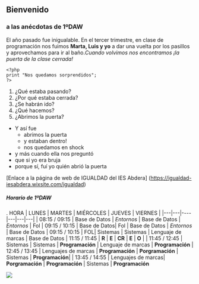 ## Bienvenido
### a las anécdotas de 1ºDAW    

El año pasado fue inigualable. En el tercer trimestre, en clase de programación nos fuimos **Marta, Luis y yo** a dar una vuelta por los pasillos y aprovechamos para ir al baño.*Cuando volvimos nos encontramos  ¡la puerta de la clase cerrada!*
```
<?php
print "Nos quedamos sorprendidos";
?>
```  

1. ¿Qué estaba pasando?
2. ¿Por qué estaba cerrada?
3. ¿Se habrán ido?
4. ¿Qué hacemos?
5. ¿Abrimos la puerta?  

* Y así fue
    * abrimos la puerta
    * y estaban dentro!
    * nos quedamos en shock
* y más cuando ella nos preguntó
* que si yo era bruja
* porque sí, fuí yo quién abrió la puerta

[Enlace a la página de web de IGUALDAD del IES Abdera] (https://igualdad-iesabdera.wixsite.com/igualdad)

##### Horario de 1ºDAW  
.
HORA | LUNES | MARTES | MIÉRCOLES | JUEVES | VIERNES |
|---|---|----|---|---|---|
| 08:15 /  09:15 | Base de Datos | *Entornos* | Base de Datos | *Entornos* | Fol
| 09:15 / 10:15 | Base de Datos| Fol | Base de Datos | *Entornos* | Base de Datos
| 09:15 / 10:15 |  FOL| Sistemas | Sistemas | Lenguaje de marcas | Base de Datos
| 11:15 / 11:45 | **R** | **E** | **CR** | **E** | **O** | 
| 11:45 / 12:45 | Sistemas | Sistemas | **Programación** | Lenguaje de marcas | **Programación**
| 12:45 / 13:45 | Lenguajes de marcas | **Programación** | **Porgramación** | Sistemas | **Programación**|
| 13:45 / 14:55 | Lenguajes de marcas| **Porgramación** | **Programación** | Sistemas | **Programación**

![](https://postcron.com/es/blog/wp-content/uploads/2016/10/Frase-Motivadora-6.jpg)

